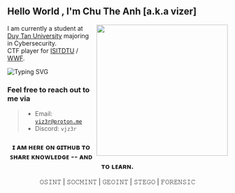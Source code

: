 ## Hello World , I'm Chu The Anh [a.k.a vizer]
<img align="right" width="300" src="https://github-production-user-asset-6210df.s3.amazonaws.com/83077449/357105524-175eb6fb-0104-4711-8a80-b888b3f2dacb.gif?X-Amz-Algorithm=AWS4-HMAC-SHA256&X-Amz-Credential=AKIAVCODYLSA53PQK4ZA%2F20240812%2Fus-east-1%2Fs3%2Faws4_request&X-Amz-Date=20240812T152315Z&X-Amz-Expires=300&X-Amz-Signature=91e715a8b9a2b58799228fe44e2a5bd5e4cedeeea649a41dfbb3831aa68c4fcd&X-Amz-SignedHeaders=host&actor_id=83077449&key_id=0&repo_id=507752663" style="vertical-align:middle">

I am currently a student at [Duy Tan University](https://duytan.edu.vn) majoring in Cybersecurity.
<br>CTF player for [ISITDTU](https://ctftime.org/team/8241) / [WWF](https://ctftime.org/team/283853).

![Typing SVG](https://readme-typing-svg.demolab.com?font=Goldma&duration=2000&pause=200&color=008505&background=000000&multiline=true&random=false&height=85&width=210&lines=%24whoami;vizer;%5Ba.k.a+vjz3r+%F0%9F%9B%B8%5D)

### Feel free to reach out to me via
>
> - Email: <code>viz3r@proton.me</code>
> - Discord: <code>vjz3r</code>



### <p align="center"> ɪ ᴀᴍ ʜᴇʀᴇ ᴏɴ ɢɪᴛʜᴜʙ ᴛᴏ ꜱʜᴀʀᴇ ᴋɴᴏᴡʟᴇᴅɢᴇ -- ᴀɴᴅ ᴛᴏ ʟᴇᴀʀɴ. </p>
<p align="center">𝙾𝚂𝙸𝙽𝚃 | 𝚂𝙾𝙲𝙼𝙸𝙽𝚃 | 𝙶𝙴𝙾𝙸𝙽𝚃 | 𝚂𝚃𝙴𝙶𝙾 | 𝙵𝙾𝚁𝙴𝙽𝚂𝙸𝙲  </p>
